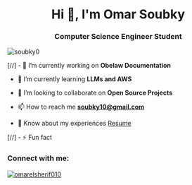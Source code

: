 <h1 align="center">Hi 👋, I'm Omar Soubky</h1>
<h3 align="center">Computer Science Engineer Student</h3>

<p align="left"> <img src="https://komarev.com/ghpvc/?username=soubky0&label=Profile%20views&color=0e75b6&style=flat" alt="soubky0" /> </p>


[//] - 🔭 I’m currently working on **Obelaw Documentation**

- 🌱 I’m currently learning **LLMs and AWS**

- 👯 I’m looking to collaborate on **Open Source Projects**

- 📫 How to reach me **soubky10@gmail.com**

- 📄 Know about my experiences [Resume](https://drive.google.com/file/d/1JUv5CYU4u6at5Xe6JGjlJWLtTEe3qDWr/view?usp=sharing)

[//] - ⚡ Fun fact 

<h3 align="left">Connect with me:</h3>
<p align="left">
<a href="https://linkedin.com/in/soubky" target="blank"><img align="center" src="https://raw.githubusercontent.com/rahuldkjain/github-profile-readme-generator/master/src/images/icons/Social/linked-in-alt.svg" alt="omarelsherif010" height="30" width="40" /></a>
</p>

<!-- h3 align="left">Languages and Tools:</h3>
<p align="left"> <a href="https://azure.microsoft.com/en-in/" target="_blank" rel="noreferrer"> <img src="https://www.vectorlogo.zone/logos/microsoft_azure/microsoft_azure-icon.svg" alt="azure" width="40" height="40"/> </a> <a href="https://www.w3schools.com/cpp/" target="_blank" rel="noreferrer"> <img src="https://raw.githubusercontent.com/devicons/devicon/master/icons/cplusplus/cplusplus-original.svg" alt="cplusplus" width="40" height="40"/> </a> <a href="https://git-scm.com/" target="_blank" rel="noreferrer"> <img src="https://www.vectorlogo.zone/logos/git-scm/git-scm-icon.svg" alt="git" width="40" height="40"/> </a> <a href="https://www.java.com" target="_blank" rel="noreferrer"> <img src="https://raw.githubusercontent.com/devicons/devicon/master/icons/java/java-original.svg" alt="java" width="40" height="40"/> </a> <a href="https://laravel.com/" target="_blank" rel="noreferrer"> <img src="https://raw.githubusercontent.com/devicons/devicon/master/icons/laravel/laravel-plain-wordmark.svg" alt="laravel" width="40" height="40"/> </a> <a href="https://www.mathworks.com/" target="_blank" rel="noreferrer"> <img src="https://upload.wikimedia.org/wikipedia/commons/2/21/Matlab_Logo.png" alt="matlab" width="40" height="40"/> </a> <a href="https://www.mysql.com/" target="_blank" rel="noreferrer"> <img src="https://raw.githubusercontent.com/devicons/devicon/master/icons/mysql/mysql-original-wordmark.svg" alt="mysql" width="40" height="40"/> </a> <a href="https://opencv.org/" target="_blank" rel="noreferrer"> <img src="https://www.vectorlogo.zone/logos/opencv/opencv-icon.svg" alt="opencv" width="40" height="40"/> </a> <a href="https://pandas.pydata.org/" target="_blank" rel="noreferrer"> <img src="https://raw.githubusercontent.com/devicons/devicon/2ae2a900d2f041da66e950e4d48052658d850630/icons/pandas/pandas-original.svg" alt="pandas" width="40" height="40"/> </a> <a href="https://www.php.net" target="_blank" rel="noreferrer"> <img src="https://raw.githubusercontent.com/devicons/devicon/master/icons/php/php-original.svg" alt="php" width="40" height="40"/> </a> <a href="https://www.python.org" target="_blank" rel="noreferrer"> <img src="https://raw.githubusercontent.com/devicons/devicon/master/icons/python/python-original.svg" alt="python" width="40" height="40"/> </a> <a href="https://pytorch.org/" target="_blank" rel="noreferrer"> <img src="https://www.vectorlogo.zone/logos/pytorch/pytorch-icon.svg" alt="pytorch" width="40" height="40"/> </a> <a href="https://scikit-learn.org/" target="_blank" rel="noreferrer"> <img src="https://upload.wikimedia.org/wikipedia/commons/0/05/Scikit_learn_logo_small.svg" alt="scikit_learn" width="40" height="40"/> </a> <a href="https://seaborn.pydata.org/" target="_blank" rel="noreferrer"> <img src="https://seaborn.pydata.org/_images/logo-mark-lightbg.svg" alt="seaborn" width="40" height="40"/> </a> <a href="https://www.tensorflow.org" target="_blank" rel="noreferrer"> <img src="https://www.vectorlogo.zone/logos/tensorflow/tensorflow-icon.svg" alt="tensorflow" width="40" height="40"/> </a> </p>

<p>&nbsp;<img align="center" src="https://github-readme-stats.vercel.app/api?username=soubky0&show_icons=true&locale=en&&layout=compact" alt="soubky0" /></p>

